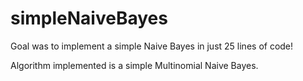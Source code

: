 simpleNaiveBayes
================

Goal was to implement a simple Naive Bayes in just 25 lines of code!

Algorithm implemented is a simple Multinomial Naive Bayes. 
